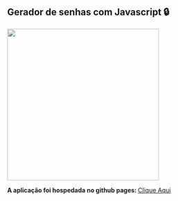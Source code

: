 <h2>Gerador de senhas com Javascript 🔒</h2>

<p text-align="center">
  <img src="https://user-images.githubusercontent.com/74941958/196012254-04f8f144-adcb-4845-bc9a-e4f39318b46b.gif" height="350">
</p>
<p> <b> A aplicação foi hospedada no github pages: </b> <a href="https://pauloesmelos.github.io/darkcalculator-javascrip/"> Clique Aqui </a>
